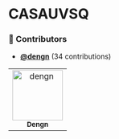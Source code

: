 <!-- DO NOT REMOVE - contributor_list:data:start:["dengn"]:end -->
# CASAUVSQ


<!-- DO NOT REMOVE -->



<!-- DO NOT REMOVE -->

<!-- prettier-ignore-start -->
<!-- DO NOT REMOVE - contributor_list:start -->
### 👥 Contributors


- **[@dengn](https://github.com/dengn)** (34 contributions)

<!-- DO NOT REMOVE - contributor_list:end -->
<!-- prettier-ignore-end -->


<!-- readme: contributors -start -->
<table>
<tr>
    <td align="center">
        <a href="https://github.com/dengn">
            <img src="https://avatars.githubusercontent.com/u/4965857?v=4" width="100;" alt="dengn"/>
            <br />
            <sub><b>Dengn</b></sub>
        </a>
    </td></tr>
</table>
<!-- readme: contributors -end -->
